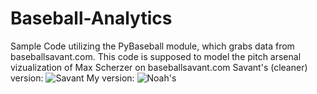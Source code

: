 # Baseball-Analytics
Sample Code utilizing the PyBaseball module, which grabs data from baseballsavant.com. 
This code is supposed to model the pitch arsenal vizualization of Max Scherzer on baseballsavant.com
Savant's (cleaner) version:
![Savant](https://i.imgur.com/2XpK2Sx.png)
My version:
![Noah's](https://i.imgur.com/1bbnRY7.png)
